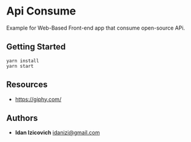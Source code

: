 # Api Consume
Example for Web-Based Front-end app that consume open-source APi.

## Getting Started
```
yarn install
yarn start
```

## Resources
- https://giphy.com/

## Authors
- **Idan Izicovich** <idanizi@gmail.com>